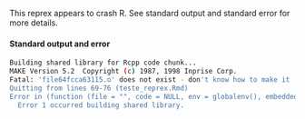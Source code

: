 This reprex appears to crash R.
See standard output and standard error for more details.

#### Standard output and error

``` sh
Building shared library for Rcpp code chunk...
MAKE Version 5.2  Copyright (c) 1987, 1998 Inprise Corp.
Fatal: 'file64fcca63115.o' does not exist - don't know how to make it
Quitting from lines 69-76 (teste_reprex.Rmd) 
Error in (function (file = "", code = NULL, env = globalenv(), embeddedR = TRUE,  : 
  Error 1 occurred building shared library.
```

